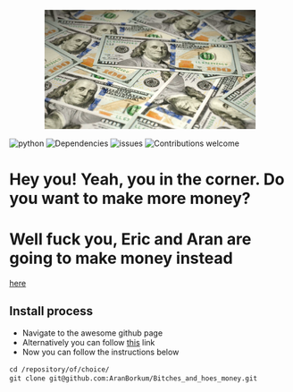 <p align="center"><img width=75% src="https://github.com/AranBorkum/Bitches_and_hoes_money/blob/master/dollar.png"></p>

![python](https://img.shields.io/badge/python-2.7.1-brightgreen.svg)
![Dependencies](https://img.shields.io/badge/dependencies-standard-brightgreen.svg)
![issues](https://img.shields.io/badge/issues-lack_of_money-orange.svg)
![Contributions welcome](https://img.shields.io/badge/contributions-in_money_form-brightgreen.svg)

# Hey you! Yeah, you in the corner. Do you want to make more money?
# Well fuck you, Eric and Aran are going to make money instead

[here](http://github.com)

## Install process
  - Navigate to the awesome github page
  - Alternatively you can follow [this](https://github.com/AranBorkum/Bitches_and_hoes_money) link
  - Now you can follow the instructions below
```
cd /repository/of/choice/
git clone git@github.com:AranBorkum/Bitches_and_hoes_money.git
```
